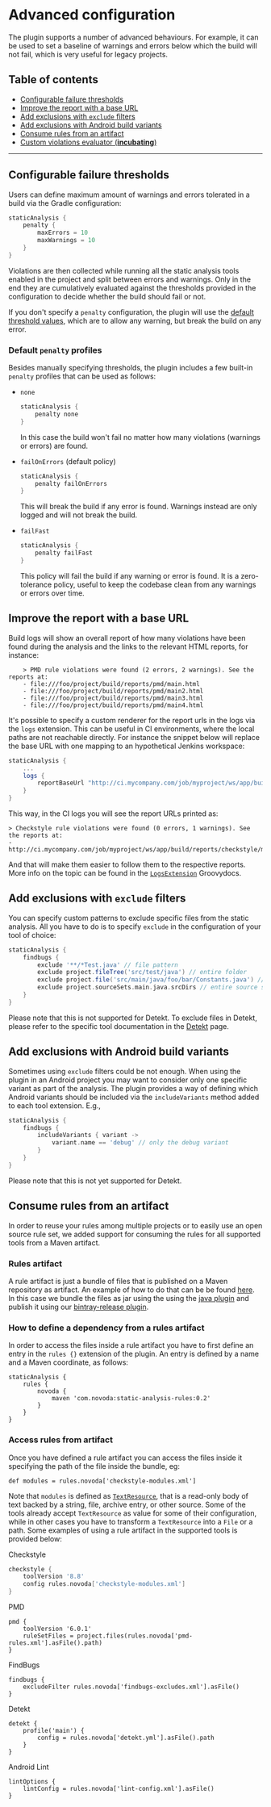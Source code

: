# Advanced configuration

The plugin supports a number of advanced behaviours. For example, it can be used to set a baseline of warnings and errors below which
the build will not fail, which is very useful for legacy projects.

## Table of contents
 * [Configurable failure thresholds](#configurable-failure-thresholds)
 * [Improve the report with a base URL](#improve-the-report-with-a-base-URL)
 * [Add exclusions with `exclude` filters](#add-exclusions-with-exclude-filters)
 * [Add exclusions with Android build variants](#add-exclusions-with-android-build-variants)
 * [Consume rules from an artifact](#consume-rules-from-an-artifact)
 * [Custom violations evaluator (**incubating**)](incubating/custom-evaluator.md#custom-violations-evaluator-incubating)

---

## Configurable failure thresholds
Users can define maximum amount of warnings and errors tolerated in a build via the Gradle configuration:

```gradle
staticAnalysis {
    penalty {
        maxErrors = 10
        maxWarnings = 10
    }
}
```

Violations are then collected while running all the static analysis tools enabled in the project and split between errors and warnings.
Only in the end they are cumulatively evaluated against the thresholds provided in the configuration to decide whether the build should
fail or not.

If you don't specify a `penalty` configuration, the plugin will use the [default threshold values][penaltyextensioncode], which are to
allow any warning, but break the build on any error.

### Default `penalty` profiles
Besides manually specifying thresholds, the plugin includes a few built-in `penalty` profiles that can be used as follows:

* `none`
    ```gradle
    staticAnalysis {
        penalty none
    }
    ```
    In this case the build won't fail no matter how many violations (warnings or errors) are found.

* `failOnErrors` (default policy)
    ```gradle
    staticAnalysis {
        penalty failOnErrors
    }
    ```
    This will break the build if any error is found. Warnings instead are only logged and will not break the build.

* `failFast`
    ```gradle
    staticAnalysis {
        penalty failFast
    }
    ```
    This policy will fail the build if any warning or error is found. It is a zero-tolerance policy, useful to keep
    the codebase clean from any warnings or errors over time.

## Improve the report with a base URL
Build logs will show an overall report of how many violations have been found during the analysis and the links to
the relevant HTML reports, for instance:

```
    > PMD rule violations were found (2 errors, 2 warnings). See the reports at:
    - file:///foo/project/build/reports/pmd/main.html
    - file:///foo/project/build/reports/pmd/main2.html
    - file:///foo/project/build/reports/pmd/main3.html
    - file:///foo/project/build/reports/pmd/main4.html
```

It's possible to specify a custom renderer for the report urls in the logs via the `logs` extension. This can be useful in CI
environments, where the local paths are not reachable directly. For instance the snippet below will replace the base URL with
one mapping to an hypothetical Jenkins workspace:

```gradle
staticAnalysis {
    ...
    logs {
        reportBaseUrl "http://ci.mycompany.com/job/myproject/ws/app/build/reports"
    }
}
```

This way, in the CI logs you will see the report URLs printed as:

```
> Checkstyle rule violations were found (0 errors, 1 warnings). See the reports at:
- http://ci.mycompany.com/job/myproject/ws/app/build/reports/checkstyle/main.html
```

And that will make them easier to follow them to the respective reports. More info on the topic can be found in the
[`LogsExtension`](blob/master/plugin/src/main/groovy/com/novoda/staticanalysis/LogsExtension.groovy)
Groovydocs.

## Add exclusions with `exclude` filters
You can specify custom patterns to exclude specific files from the static analysis. All you have to do is to specify `exclude`
in the configuration of your tool of choice:

```gradle
staticAnalysis {
    findbugs {
        exclude '**/*Test.java' // file pattern
        exclude project.fileTree('src/test/java') // entire folder
        exclude project.file('src/main/java/foo/bar/Constants.java') // specific file
        exclude project.sourceSets.main.java.srcDirs // entire source set
    }
}
```

Please note that this is not supported for Detekt. To exclude files in Detekt, please refer to the specific tool documentation
in the [Detekt](tools/detekt.md#exclude-files-from-detekt-analysis) page.

## Add exclusions with Android build variants
Sometimes using `exclude` filters could be not enough. When using the plugin in an Android project you may want to consider
only one specific variant as part of the analysis. The plugin provides a way of defining which Android variants should be included
via the `includeVariants` method added to each tool extension. E.g.,

```gradle
staticAnalysis {
    findbugs {
        includeVariants { variant ->
            variant.name == 'debug' // only the debug variant
        }
    }
}
```

Please note that this is not yet supported for Detekt.

[penaltyextensioncode]: https://github.com/novoda/gradle-static-analysis-plugin/blob/master/plugin/src/main/groovy/com/novoda/staticanalysis/PenaltyExtension.groovy


## Consume rules from an artifact     
In order to reuse your rules among multiple projects or to easily use an open source rule set, we added support for consuming the 
rules for all supported tools from a Maven artifact. 

### Rules artifact
A rule artifact is just a bundle of files that is published on a Maven repository as artifact. An example of how to do that can be be found [here](https://github.com/novoda/novoda/blob/master/scaffolding/build.gradle).
In this case we bundle the files as jar using the using the [java plugin](https://docs.gradle.org/current/userguide/java_plugin.html) and publish it using our [bintray-release plugin](https://github.com/novoda/bintray-release). 

### How to define a dependency from a rules artifact
In order to access the files inside a rule artifact you have to first define an entry in the `rules {}` extension of the plugin. An entry is defined by a name and a Maven coordinate, as follows:
```
staticAnalysis {
    rules {
        novoda {
            maven 'com.novoda:static-analysis-rules:0.2'
        }
    }
}
```

### Access rules from artifact
Once you have defined a rule artifact you can access the files inside it specifying the path of the file inside the bundle, eg:
```
def modules = rules.novoda['checkstyle-modules.xml']
```
Note that `modules` is defined as [`TextResource`](https://docs.gradle.org/current/dsl/org.gradle.api.resources.TextResource.html), that is a read-only body of text backed by a string, file, archive entry, or other source. Some of the tools already accept `TextResource` as value for some of their configuration, while in other cases you have to transform a `TextResource` into a `File` or a path. Some examples of using a rule artifact in the supported tools is provided below:

Checkstyle
```gradle
checkstyle {
    toolVersion '8.8'
    config rules.novoda['checkstyle-modules.xml']
}
```

PMD
```
pmd {
    toolVersion '6.0.1'
    ruleSetFiles = project.files(rules.novoda['pmd-rules.xml'].asFile().path)
}
```

FindBugs
```
findbugs {
    excludeFilter rules.novoda['findbugs-excludes.xml'].asFile()
}
```

Detekt
```
detekt {
    profile('main') {
        config = rules.novoda['detekt.yml'].asFile().path
    }
}
```

Android Lint
```
lintOptions {
    lintConfig = rules.novoda['lint-config.xml'].asFile()
}
```
